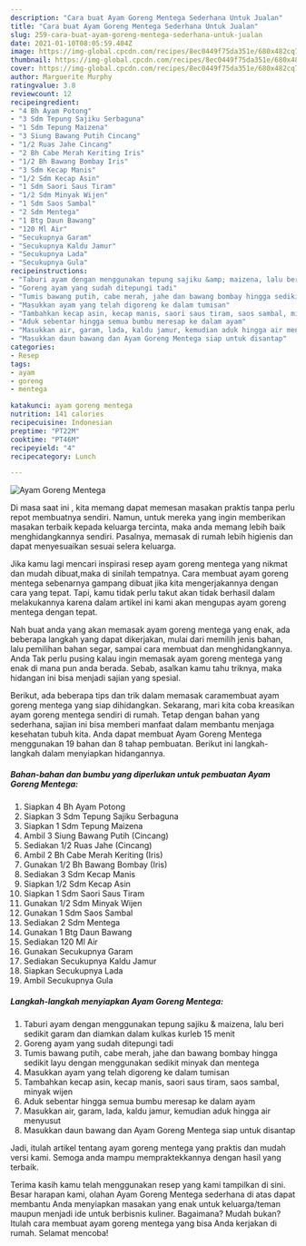 ```yaml
---
description: "Cara buat Ayam Goreng Mentega Sederhana Untuk Jualan"
title: "Cara buat Ayam Goreng Mentega Sederhana Untuk Jualan"
slug: 259-cara-buat-ayam-goreng-mentega-sederhana-untuk-jualan
date: 2021-01-10T08:05:59.404Z
image: https://img-global.cpcdn.com/recipes/8ec0449f75da351e/680x482cq70/ayam-goreng-mentega-foto-resep-utama.jpg
thumbnail: https://img-global.cpcdn.com/recipes/8ec0449f75da351e/680x482cq70/ayam-goreng-mentega-foto-resep-utama.jpg
cover: https://img-global.cpcdn.com/recipes/8ec0449f75da351e/680x482cq70/ayam-goreng-mentega-foto-resep-utama.jpg
author: Marguerite Murphy
ratingvalue: 3.8
reviewcount: 12
recipeingredient:
- "4 Bh Ayam Potong"
- "3 Sdm Tepung Sajiku Serbaguna"
- "1 Sdm Tepung Maizena"
- "3 Siung Bawang Putih Cincang"
- "1/2 Ruas Jahe Cincang"
- "2 Bh Cabe Merah Keriting Iris"
- "1/2 Bh Bawang Bombay Iris"
- "3 Sdm Kecap Manis"
- "1/2 Sdm Kecap Asin"
- "1 Sdm Saori Saus Tiram"
- "1/2 Sdm Minyak Wijen"
- "1 Sdm Saos Sambal"
- "2 Sdm Mentega"
- "1 Btg Daun Bawang"
- "120 Ml Air"
- "Secukupnya Garam"
- "Secukupnya Kaldu Jamur"
- "Secukupnya Lada"
- "Secukupnya Gula"
recipeinstructions:
- "Taburi ayam dengan menggunakan tepung sajiku &amp; maizena, lalu beri sedikit garam dan diamkan dalam kulkas kurleb 15 menit"
- "Goreng ayam yang sudah ditepungi tadi"
- "Tumis bawang putih, cabe merah, jahe dan bawang bombay hingga sedikit layu dengan menggunakan sedikit minyak dan mentega"
- "Masukkan ayam yang telah digoreng ke dalam tumisan"
- "Tambahkan kecap asin, kecap manis, saori saus tiram, saos sambal, minyak wijen"
- "Aduk sebentar hingga semua bumbu meresap ke dalam ayam"
- "Masukkan air, garam, lada, kaldu jamur, kemudian aduk hingga air menyusut"
- "Masukkan daun bawang dan Ayam Goreng Mentega siap untuk disantap"
categories:
- Resep
tags:
- ayam
- goreng
- mentega

katakunci: ayam goreng mentega 
nutrition: 141 calories
recipecuisine: Indonesian
preptime: "PT22M"
cooktime: "PT46M"
recipeyield: "4"
recipecategory: Lunch

---
```



![Ayam Goreng Mentega](https://img-global.cpcdn.com/recipes/8ec0449f75da351e/680x482cq70/ayam-goreng-mentega-foto-resep-utama.jpg)

Di masa  saat ini , kita memang dapat memesan masakan praktis tanpa perlu repot membuatnya sendiri. Namun, untuk mereka yang ingin memberikan masakan terbaik kepada keluarga tercinta, maka anda memang lebih baik menghidangkannya sendiri. Pasalnya, memasak di rumah lebih higienis dan dapat menyesuaikan sesuai selera keluarga.

Jika kamu lagi mencari inspirasi resep ayam goreng mentega yang nikmat dan mudah dibuat,maka di sinilah tempatnya. Cara membuat ayam goreng mentega  sebenarnya gampang dibuat jika kita mengerjakannya dengan cara yang tepat. Tapi, kamu tidak perlu takut akan tidak berhasil dalam melakukannya 
karena dalam artikel ini kami akan mengupas ayam goreng mentega dengan tepat.  



Nah buat anda yang akan memasak ayam goreng mentega yang enak, ada beberapa langkah yang dapat dikerjakan, mulai dari memilih jenis bahan, lalu pemilihan bahan segar, sampai cara membuat dan menghidangkannya. Anda Tak perlu pusing kalau ingin memasak ayam goreng mentega yang enak di mana pun anda berada. Sebab, asalkan kamu  tahu triknya, maka hidangan ini bisa menjadi sajian yang spesial.

Berikut, ada beberapa tips dan trik dalam memasak caramembuat ayam goreng mentega yang siap dihidangkan. Sekarang, mari kita coba kreasikan ayam goreng mentega sendiri di rumah. Tetap dengan bahan yang sederhana, sajian ini bisa memberi manfaat dalam membantu menjaga kesehatan tubuh kita. Anda dapat membuat Ayam Goreng Mentega menggunakan 19 bahan dan 8 tahap pembuatan. Berikut ini langkah-langkah dalam menyiapkan hidangannya.

<!--inarticleads1-->

##### Bahan-bahan dan bumbu yang diperlukan untuk pembuatan Ayam Goreng Mentega:

1. Siapkan 4 Bh Ayam Potong
1. Siapkan 3 Sdm Tepung Sajiku Serbaguna
1. Siapkan 1 Sdm Tepung Maizena
1. Ambil 3 Siung Bawang Putih (Cincang)
1. Sediakan 1/2 Ruas Jahe (Cincang)
1. Ambil 2 Bh Cabe Merah Keriting (Iris)
1. Gunakan 1/2 Bh Bawang Bombay (Iris)
1. Sediakan 3 Sdm Kecap Manis
1. Siapkan 1/2 Sdm Kecap Asin
1. Siapkan 1 Sdm Saori Saus Tiram
1. Gunakan 1/2 Sdm Minyak Wijen
1. Gunakan 1 Sdm Saos Sambal
1. Sediakan 2 Sdm Mentega
1. Gunakan 1 Btg Daun Bawang
1. Sediakan 120 Ml Air
1. Gunakan Secukupnya Garam
1. Sediakan Secukupnya Kaldu Jamur
1. Siapkan Secukupnya Lada
1. Ambil Secukupnya Gula




<!--inarticleads2-->

##### Langkah-langkah menyiapkan Ayam Goreng Mentega:

1. Taburi ayam dengan menggunakan tepung sajiku &amp; maizena, lalu beri sedikit garam dan diamkan dalam kulkas kurleb 15 menit
1. Goreng ayam yang sudah ditepungi tadi
1. Tumis bawang putih, cabe merah, jahe dan bawang bombay hingga sedikit layu dengan menggunakan sedikit minyak dan mentega
1. Masukkan ayam yang telah digoreng ke dalam tumisan
1. Tambahkan kecap asin, kecap manis, saori saus tiram, saos sambal, minyak wijen
1. Aduk sebentar hingga semua bumbu meresap ke dalam ayam
1. Masukkan air, garam, lada, kaldu jamur, kemudian aduk hingga air menyusut
1. Masukkan daun bawang dan Ayam Goreng Mentega siap untuk disantap




Jadi, itulah artikel tentang  ayam goreng mentega  yang praktis dan mudah versi kami. Semoga anda mampu mempraktekkannya dengan hasil yang terbaik. 

Terima kasih kamu telah menggunakan resep yang kami tampilkan di sini. Besar harapan kami, olahan  Ayam Goreng Mentega sederhana di atas dapat membantu Anda menyiapkan masakan yang enak untuk keluarga/teman maupun menjadi ide untuk berbisnis kuliner. Bagaimana? Mudah bukan? Itulah cara membuat ayam goreng mentega yang bisa Anda kerjakan di rumah. Selamat mencoba!

